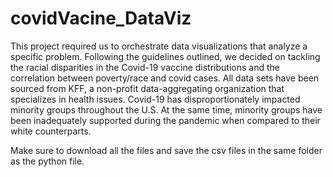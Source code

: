 # covidVacine_DataViz
This project required us to orchestrate data visualizations that analyze a specific problem. Following the guidelines outlined, we decided on tackling the racial disparities in the Covid-19 vaccine distributions and the correlation between poverty/race and covid cases. All data sets have been sourced from KFF, a non-profit data-aggregating organization that specializes in health issues. Covid-19 has disproportionately impacted minority groups throughout the U.S. At the same time, minority groups have been inadequately supported during the pandemic when compared to their white counterparts.


Make sure to download all the files and save the csv files in the same folder as the python file. 
